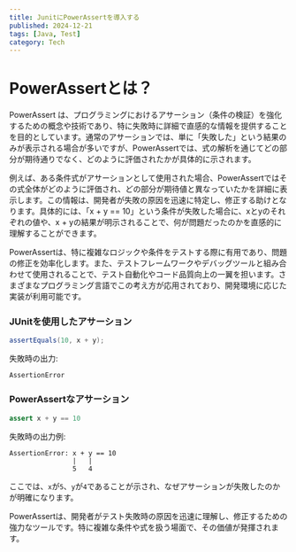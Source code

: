 ```yaml
---
title: JunitにPowerAssertを導入する
published: 2024-12-21
tags: [Java, Test]
category: Tech
---
```


# PowerAssertとは？
PowerAssert は、プログラミングにおけるアサーション（条件の検証）を強化するための概念や技術であり、特に失敗時に詳細で直感的な情報を提供することを目的としています。通常のアサーションでは、単に「失敗した」という結果のみが表示される場合が多いですが、PowerAssertでは、式の解析を通じてどの部分が期待通りでなく、どのように評価されたかが具体的に示されます。

例えば、ある条件式がアサーションとして使用された場合、PowerAssertではその式全体がどのように評価され、どの部分が期待値と異なっていたかを詳細に表示します。この情報は、開発者が失敗の原因を迅速に特定し、修正する助けとなります。具体的には、「x + y == 10」という条件が失敗した場合に、xとyのそれぞれの値や、x + yの結果が明示されることで、何が問題だったのかを直感的に理解することができます。

PowerAssertは、特に複雑なロジックや条件をテストする際に有用であり、問題の修正を効率化します。また、テストフレームワークやデバッグツールと組み合わせて使用されることで、テスト自動化やコード品質向上の一翼を担います。さまざまなプログラミング言語でこの考え方が応用されており、開発環境に応じた実装が利用可能です。

### JUnitを使用したアサーション
```java
assertEquals(10, x + y);
```

失敗時の出力:
```plaintext
AssertionError
```

### PowerAssertなアサーション
```groovy
assert x + y == 10
```

失敗時の出力例:
```plaintext
AssertionError: x + y == 10
                |   |
                5   4
```
ここでは、`x`が`5`、`y`が`4`であることが示され、なぜアサーションが失敗したのかが明確になります。


PowerAssertは、開発者がテスト失敗時の原因を迅速に理解し、修正するための強力なツールです。特に複雑な条件や式を扱う場面で、その価値が発揮されます。